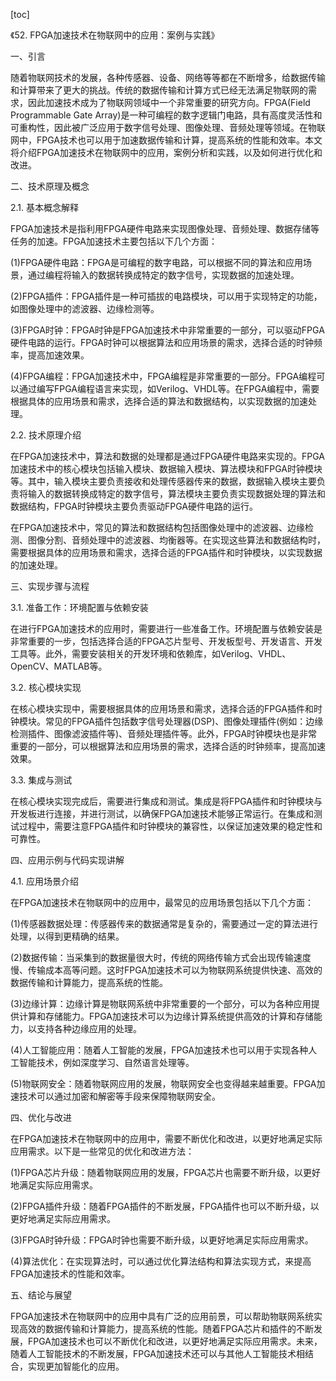 
[toc]                    
                
                
《52. FPGA加速技术在物联网中的应用：案例与实践》

一、引言

随着物联网技术的发展，各种传感器、设备、网络等等都在不断增多，给数据传输和计算带来了更大的挑战。传统的数据传输和计算方式已经无法满足物联网的需求，因此加速技术成为了物联网领域中一个非常重要的研究方向。FPGA(Field Programmable Gate Array)是一种可编程的数字逻辑门电路，具有高度灵活性和可重构性，因此被广泛应用于数字信号处理、图像处理、音频处理等领域。在物联网中，FPGA技术也可以用于加速数据传输和计算，提高系统的性能和效率。本文将介绍FPGA加速技术在物联网中的应用，案例分析和实践，以及如何进行优化和改进。

二、技术原理及概念

2.1. 基本概念解释

FPGA加速技术是指利用FPGA硬件电路来实现图像处理、音频处理、数据存储等任务的加速。FPGA加速技术主要包括以下几个方面：

(1)FPGA硬件电路：FPGA是可编程的数字电路，可以根据不同的算法和应用场景，通过编程将输入的数据转换成特定的数字信号，实现数据的加速处理。

(2)FPGA插件：FPGA插件是一种可插拔的电路模块，可以用于实现特定的功能，如图像处理中的滤波器、边缘检测等。

(3)FPGA时钟：FPGA时钟是FPGA加速技术中非常重要的一部分，可以驱动FPGA硬件电路的运行。FPGA时钟可以根据算法和应用场景的需求，选择合适的时钟频率，提高加速效果。

(4)FPGA编程：FPGA加速技术中，FPGA编程是非常重要的一部分。FPGA编程可以通过编写FPGA编程语言来实现，如Verilog、VHDL等。在FPGA编程中，需要根据具体的应用场景和需求，选择合适的算法和数据结构，以实现数据的加速处理。

2.2. 技术原理介绍

在FPGA加速技术中，算法和数据的处理都是通过FPGA硬件电路来实现的。FPGA加速技术中的核心模块包括输入模块、数据输入模块、算法模块和FPGA时钟模块等。其中，输入模块主要负责接收和处理传感器传来的数据，数据输入模块主要负责将输入的数据转换成特定的数字信号，算法模块主要负责实现数据处理的算法和数据结构，FPGA时钟模块主要负责驱动FPGA硬件电路的运行。

在FPGA加速技术中，常见的算法和数据结构包括图像处理中的滤波器、边缘检测、图像分割、音频处理中的滤波器、均衡器等。在实现这些算法和数据结构时，需要根据具体的应用场景和需求，选择合适的FPGA插件和时钟模块，以实现数据的加速处理。

三、实现步骤与流程

3.1. 准备工作：环境配置与依赖安装

在进行FPGA加速技术的应用时，需要进行一些准备工作。环境配置与依赖安装是非常重要的一步，包括选择合适的FPGA芯片型号、开发板型号、开发语言、开发工具等。此外，需要安装相关的开发环境和依赖库，如Verilog、VHDL、OpenCV、MATLAB等。

3.2. 核心模块实现

在核心模块实现中，需要根据具体的应用场景和需求，选择合适的FPGA插件和时钟模块。常见的FPGA插件包括数字信号处理器(DSP)、图像处理插件(例如：边缘检测插件、图像滤波插件等)、音频处理插件等。此外，FPGA时钟模块也是非常重要的一部分，可以根据算法和应用场景的需求，选择合适的时钟频率，提高加速效果。

3.3. 集成与测试

在核心模块实现完成后，需要进行集成和测试。集成是将FPGA插件和时钟模块与开发板进行连接，并进行测试，以确保FPGA加速技术能够正常运行。在集成和测试过程中，需要注意FPGA插件和时钟模块的兼容性，以保证加速效果的稳定性和可靠性。

四、应用示例与代码实现讲解

4.1. 应用场景介绍

在FPGA加速技术在物联网中的应用中，最常见的应用场景包括以下几个方面：

(1)传感器数据处理：传感器传来的数据通常是复杂的，需要通过一定的算法进行处理，以得到更精确的结果。

(2)数据传输：当采集到的数据量很大时，传统的网络传输方式会出现传输速度慢、传输成本高等问题。这时FPGA加速技术可以为物联网系统提供快速、高效的数据传输和计算能力，提高系统的性能。

(3)边缘计算：边缘计算是物联网系统中非常重要的一个部分，可以为各种应用提供计算和存储能力。FPGA加速技术可以为边缘计算系统提供高效的计算和存储能力，以支持各种边缘应用的处理。

(4)人工智能应用：随着人工智能的发展，FPGA加速技术也可以用于实现各种人工智能技术，例如深度学习、自然语言处理等。

(5)物联网安全：随着物联网应用的发展，物联网安全也变得越来越重要。FPGA加速技术可以通过加密和解密等手段来保障物联网安全。

四、优化与改进

在FPGA加速技术在物联网中的应用中，需要不断优化和改进，以更好地满足实际应用需求。以下是一些常见的优化和改进方法：

(1)FPGA芯片升级：随着物联网应用的发展，FPGA芯片也需要不断升级，以更好地满足实际应用需求。

(2)FPGA插件升级：随着FPGA插件的不断发展，FPGA插件也可以不断升级，以更好地满足实际应用需求。

(3)FPGA时钟升级：FPGA时钟也需要不断升级，以更好地满足实际应用需求。

(4)算法优化：在实现算法时，可以通过优化算法结构和算法实现方式，来提高FPGA加速技术的性能和效率。

五、结论与展望

FPGA加速技术在物联网中的应用中具有广泛的应用前景，可以帮助物联网系统实现高效的数据传输和计算能力，提高系统的性能。随着FPGA芯片和插件的不断发展，FPGA加速技术也可以不断优化和改进，以更好地满足实际应用需求。未来，随着人工智能技术的不断发展，FPGA加速技术还可以与其他人工智能技术相结合，实现更加智能化的应用。

